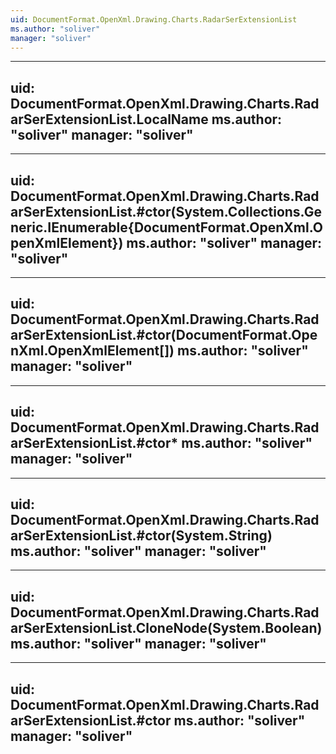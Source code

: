 ```yaml
---
uid: DocumentFormat.OpenXml.Drawing.Charts.RadarSerExtensionList
ms.author: "soliver"
manager: "soliver"
---
```


---
uid: DocumentFormat.OpenXml.Drawing.Charts.RadarSerExtensionList.LocalName
ms.author: "soliver"
manager: "soliver"
---

---
uid: DocumentFormat.OpenXml.Drawing.Charts.RadarSerExtensionList.#ctor(System.Collections.Generic.IEnumerable{DocumentFormat.OpenXml.OpenXmlElement})
ms.author: "soliver"
manager: "soliver"
---

---
uid: DocumentFormat.OpenXml.Drawing.Charts.RadarSerExtensionList.#ctor(DocumentFormat.OpenXml.OpenXmlElement[])
ms.author: "soliver"
manager: "soliver"
---

---
uid: DocumentFormat.OpenXml.Drawing.Charts.RadarSerExtensionList.#ctor*
ms.author: "soliver"
manager: "soliver"
---

---
uid: DocumentFormat.OpenXml.Drawing.Charts.RadarSerExtensionList.#ctor(System.String)
ms.author: "soliver"
manager: "soliver"
---

---
uid: DocumentFormat.OpenXml.Drawing.Charts.RadarSerExtensionList.CloneNode(System.Boolean)
ms.author: "soliver"
manager: "soliver"
---

---
uid: DocumentFormat.OpenXml.Drawing.Charts.RadarSerExtensionList.#ctor
ms.author: "soliver"
manager: "soliver"
---
